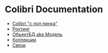 Colibri Documentation
=====================

- [Colibri "с пол пинка"](/quick.md)
- [Роутинг](/routing.md)
- [ОбъектБД aka Модель](/object.md)
- [Коллекции](/collection.md)
- [Связи](/relations.md)
